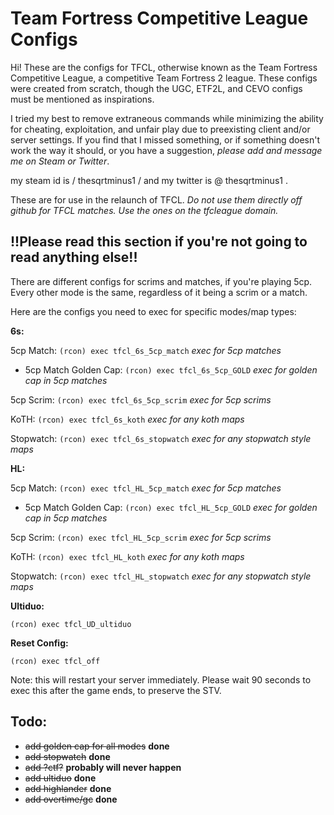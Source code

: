 # Team Fortress Competitive League Configs

Hi! These are the configs for TFCL, otherwise known as the Team Fortress Competitive League, a competitive Team Fortress 2 league. These configs were created from scratch, though the UGC, ETF2L, and CEVO configs must be mentioned as inspirations. 

I tried my best to remove extraneous commands while minimizing the ability for cheating, exploitation, and unfair play due to preexisting client and/or server settings. If you find that I missed something, or if something doesn't work the way it should, or you have a suggestion, *please add and message me on Steam or Twitter*.

my steam id is / thesqrtminus1 / and my twitter is @ thesqrtminus1 .


These are for use in the relaunch of TFCL. *Do not use them directly off github for TFCL matches. Use the ones on the tfcleague domain.*



## !!Please read this section if you're not going to read anything else!!

There are different configs for scrims and matches, if you're playing 5cp. Every other mode is the same, regardless of it being a scrim or a match.

Here are the configs you need to exec for specific modes/map types:

**6s:**

5cp Match: `(rcon) exec tfcl_6s_5cp_match` *exec for 5cp matches*
* 5cp Match Golden Cap: `(rcon) exec tfcl_6s_5cp_GOLD` *exec for golden cap in 5cp matches*

5cp Scrim: `(rcon) exec tfcl_6s_5cp_scrim` *exec for 5cp scrims*

KoTH: `(rcon) exec tfcl_6s_koth` *exec for any koth maps*

Stopwatch: `(rcon) exec tfcl_6s_stopwatch` *exec for any stopwatch style maps*


**HL:**

5cp Match: `(rcon) exec tfcl_HL_5cp_match` *exec for 5cp matches*
* 5cp Match Golden Cap: `(rcon) exec tfcl_HL_5cp_GOLD` *exec for golden cap in 5cp matches*

5cp Scrim: `(rcon) exec tfcl_HL_5cp_scrim` *exec for 5cp scrims*

KoTH: `(rcon) exec tfcl_HL_koth` *exec for any koth maps*

Stopwatch: `(rcon) exec tfcl_HL_stopwatch` *exec for any stopwatch style maps*

**Ultiduo:**

`(rcon) exec tfcl_UD_ultiduo`

**Reset Config:**

`(rcon) exec tfcl_off`

Note: this will restart your server immediately. Please wait 90 seconds to exec this after the game ends, to preserve the STV.

## Todo: 

* ~~add golden cap for all modes~~ **done**
* ~~add stopwatch~~ **done**
* ~~add ?ctf?~~ **probably will never happen**
* ~~add ultiduo~~ **done**
* ~~add highlander~~ **done**
* ~~add overtime/gc~~ **done**

